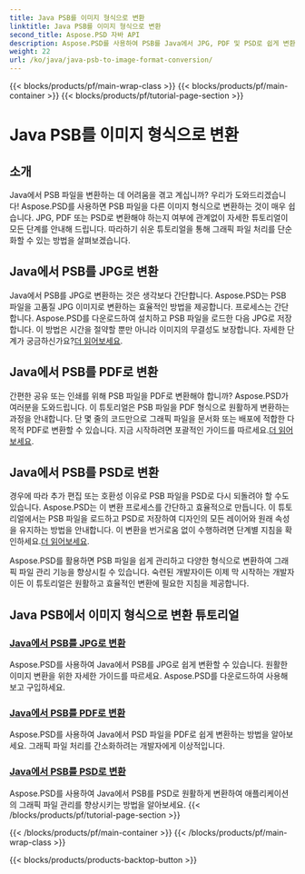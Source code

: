 ```yaml
---
title: Java PSB를 이미지 형식으로 변환
linktitle: Java PSB를 이미지 형식으로 변환
second_title: Aspose.PSD 자바 API
description: Aspose.PSD를 사용하여 PSB를 Java에서 JPG, PDF 및 PSD로 쉽게 변환합니다. 원활한 이미지 변환을 위해 튜토리얼을 따르고 프로젝트를 향상시키세요.
weight: 22
url: /ko/java/java-psb-to-image-format-conversion/
---
```


{{< blocks/products/pf/main-wrap-class >}}
{{< blocks/products/pf/main-container >}}
{{< blocks/products/pf/tutorial-page-section >}}

# Java PSB를 이미지 형식으로 변환

## 소개
Java에서 PSB 파일을 변환하는 데 어려움을 겪고 계십니까? 우리가 도와드리겠습니다! Aspose.PSD를 사용하면 PSB 파일을 다른 이미지 형식으로 변환하는 것이 매우 쉽습니다. JPG, PDF 또는 PSD로 변환해야 하는지 여부에 관계없이 자세한 튜토리얼이 모든 단계를 안내해 드립니다. 따라하기 쉬운 튜토리얼을 통해 그래픽 파일 처리를 단순화할 수 있는 방법을 살펴보겠습니다.

## Java에서 PSB를 JPG로 변환

 Java에서 PSB를 JPG로 변환하는 것은 생각보다 간단합니다. Aspose.PSD는 PSB 파일을 고품질 JPG 이미지로 변환하는 효율적인 방법을 제공합니다. 프로세스는 간단합니다. Aspose.PSD를 다운로드하여 설치하고 PSB 파일을 로드한 다음 JPG로 저장합니다. 이 방법은 시간을 절약할 뿐만 아니라 이미지의 무결성도 보장합니다. 자세한 단계가 궁금하신가요?[더 읽어보세요](./convert-psb-to-jpg-java/).

## Java에서 PSB를 PDF로 변환

간편한 공유 또는 인쇄를 위해 PSB 파일을 PDF로 변환해야 합니까? Aspose.PSD가 여러분을 도와드립니다. 이 튜토리얼은 PSB 파일을 PDF 형식으로 원활하게 변환하는 과정을 안내합니다. 단 몇 줄의 코드만으로 그래픽 파일을 문서화 또는 배포에 적합한 다목적 PDF로 변환할 수 있습니다. 지금 시작하려면 포괄적인 가이드를 따르세요.[더 읽어보세요](./convert-psb-to-pdf-java/).

## Java에서 PSB를 PSD로 변환

 경우에 따라 추가 편집 또는 호환성 이유로 PSB 파일을 PSD로 다시 되돌려야 할 수도 있습니다. Aspose.PSD는 이 변환 프로세스를 간단하고 효율적으로 만듭니다. 이 튜토리얼에서는 PSB 파일을 로드하고 PSD로 저장하여 디자인의 모든 레이어와 원래 속성을 유지하는 방법을 안내합니다. 이 변환을 번거로움 없이 수행하려면 단계별 지침을 확인하세요.[더 읽어보세요](./convert-psb-to-psd-java/).

Aspose.PSD를 활용하면 PSB 파일을 쉽게 관리하고 다양한 형식으로 변환하여 그래픽 파일 관리 기능을 향상시킬 수 있습니다. 숙련된 개발자이든 이제 막 시작하는 개발자이든 이 튜토리얼은 원활하고 효율적인 변환에 필요한 지침을 제공합니다.

## Java PSB에서 이미지 형식으로 변환 튜토리얼
### [Java에서 PSB를 JPG로 변환](./convert-psb-to-jpg-java/)
Aspose.PSD를 사용하여 Java에서 PSB를 JPG로 쉽게 변환할 수 있습니다. 원활한 이미지 변환을 위한 자세한 가이드를 따르세요. Aspose.PSD를 다운로드하여 사용해 보고 구입하세요.
### [Java에서 PSB를 PDF로 변환](./convert-psb-to-pdf-java/)
Aspose.PSD를 사용하여 Java에서 PSD 파일을 PDF로 쉽게 변환하는 방법을 알아보세요. 그래픽 파일 처리를 간소화하려는 개발자에게 이상적입니다.
### [Java에서 PSB를 PSD로 변환](./convert-psb-to-psd-java/)
Aspose.PSD를 사용하여 Java에서 PSB를 PSD로 원활하게 변환하여 애플리케이션의 그래픽 파일 관리를 향상시키는 방법을 알아보세요.
{{< /blocks/products/pf/tutorial-page-section >}}

{{< /blocks/products/pf/main-container >}}
{{< /blocks/products/pf/main-wrap-class >}}

{{< blocks/products/products-backtop-button >}}
